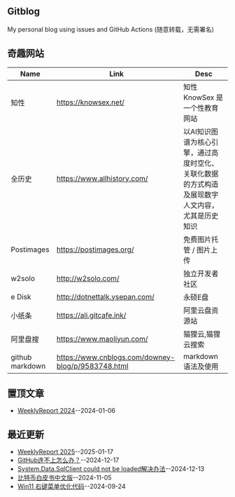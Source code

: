 ## Gitblog
My personal blog using issues and GitHub Actions (随意转载，无需署名)
## 奇趣网站
| Name | Link | Desc | 
 | ---- | ---- | ---- |
| 知性 | https://knowsex.net/ | 知性 KnowSex 是一个性教育网站 |
| 全历史 | https://www.allhistory.com/ | 以AI知识图谱为核心引擎，通过高度时空化、关联化数据的方式构造及展现数字人文内容，尤其是历史知识 |
| Postimages | https://postimages.org/ | 免费图片托管 / 图片上传 |
| w2solo | http://w2solo.com/ | 独立开发者社区 |
|  e Disk | http://dotnettalk.ysepan.com/ |  永硕E盘 |
|  小纸条  | https://ali.gitcafe.ink/ |  阿里云盘资源站 |
|  阿里盘搜 | https://www.maoliyun.com/ |  猫狸云,猫狸云搜索 |
|  github markdown | https://www.cnblogs.com/downey-blog/p/9583748.html |  markdown语法及使用 |
## 置顶文章
- [WeeklyReport 2024](https://github.com/goohugo/myblog/issues/30)--2024-01-06
## 最近更新
- [WeeklyReport 2025](https://github.com/goohugo/myblog/issues/42)--2025-01-17
- [GitHub连不上怎么办？](https://github.com/goohugo/myblog/issues/41)--2024-12-17
- [System.Data.SqlClient could not be loaded解决办法](https://github.com/goohugo/myblog/issues/40)--2024-12-13
- [比特币白皮书中文版](https://github.com/goohugo/myblog/issues/39)--2024-11-05
- [Win11 右键菜单优化代码](https://github.com/goohugo/myblog/issues/38)--2024-09-24
